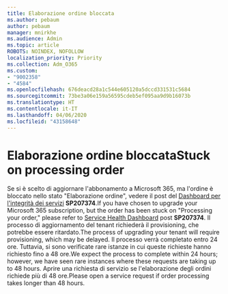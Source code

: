 ```yaml
---
title: Elaborazione ordine bloccata
ms.author: pebaum
author: pebaum
manager: mnirkhe
ms.audience: Admin
ms.topic: article
ROBOTS: NOINDEX, NOFOLLOW
localization_priority: Priority
ms.collection: Adm_O365
ms.custom:
- "9002358"
- "4584"
ms.openlocfilehash: 676deacd28a1c544e605120a5dccd331531c5684
ms.sourcegitcommit: 73be3a06e159a56595cdeb5ef095aa9d9b16073b
ms.translationtype: HT
ms.contentlocale: it-IT
ms.lasthandoff: 04/06/2020
ms.locfileid: "43158648"
---
```

# <a name="stuck-on-processing-order"></a><span data-ttu-id="07918-102">Elaborazione ordine bloccata</span><span class="sxs-lookup"><span data-stu-id="07918-102">Stuck on processing order</span></span>

<span data-ttu-id="07918-103">Se si è scelto di aggiornare l'abbonamento a Microsoft 365, ma l'ordine è bloccato nello stato "Elaborazione ordine", vedere il post del [Dashboard per l'integrità dei servizi](https://admin.microsoft.com/AdminPortal/Home?adminportal=1&msCV=%2BbOQtMNsz0ei8f5z.0.36#/servicehealth) **SP207374**.</span><span class="sxs-lookup"><span data-stu-id="07918-103">If you have chosen to upgrade your Microsoft 365 subscription, but the order has been stuck on "Processing your order," please refer to [Service Health Dashboard](https://admin.microsoft.com/AdminPortal/Home?adminportal=1&msCV=%2BbOQtMNsz0ei8f5z.0.36#/servicehealth) post **SP207374**.</span></span> <span data-ttu-id="07918-104">Il processo di aggiornamento del tenant richiederà il provisioning, che potrebbe essere ritardato.</span><span class="sxs-lookup"><span data-stu-id="07918-104">The process of upgrading your tenant will require provisioning, which may be delayed.</span></span> <span data-ttu-id="07918-105">Il processo verrà completato entro 24 ore. Tuttavia, si sono verificate rare istanze in cui queste richieste hanno richiesto fino a 48 ore.</span><span class="sxs-lookup"><span data-stu-id="07918-105">We expect the process to complete within 24 hours; however, we have seen rare instances where these requests are taking up to 48 hours.</span></span> <span data-ttu-id="07918-106">Aprire una richiesta di servizio se l'elaborazione degli ordini richiede più di 48 ore.</span><span class="sxs-lookup"><span data-stu-id="07918-106">Please open a service request if order processing takes longer than 48 hours.</span></span>
